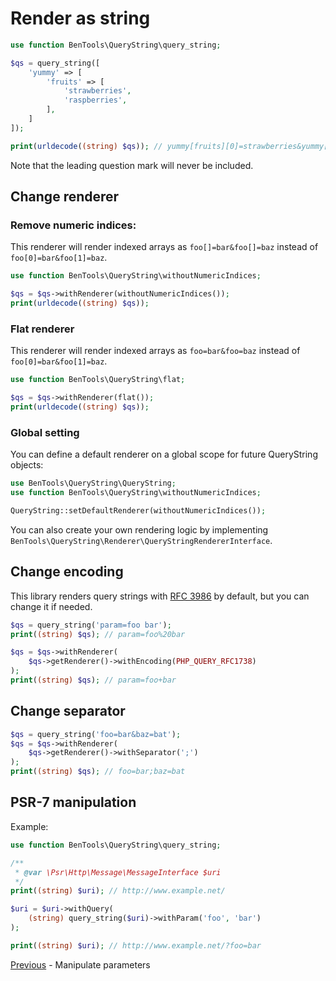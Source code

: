 # Render as string

```php
use function BenTools\QueryString\query_string;

$qs = query_string([
    'yummy' => [
        'fruits' => [
            'strawberries',
            'raspberries',
        ],
    ]
]);

print(urldecode((string) $qs)); // yummy[fruits][0]=strawberries&yummy[fruits][1]=raspberries
```

Note that the leading question mark will never be included.

## Change renderer

### Remove numeric indices:
This renderer will render indexed arrays as `foo[]=bar&foo[]=baz` instead of `foo[0]=bar&foo[1]=baz`.

```php
use function BenTools\QueryString\withoutNumericIndices;

$qs = $qs->withRenderer(withoutNumericIndices());
print(urldecode((string) $qs));
```

### Flat renderer
This renderer will render indexed arrays as `foo=bar&foo=baz` instead of `foo[0]=bar&foo[1]=baz`.

```php
use function BenTools\QueryString\flat;

$qs = $qs->withRenderer(flat());
print(urldecode((string) $qs));
```

### Global setting

You can define a default renderer on a global scope for future QueryString objects:

```php
use BenTools\QueryString\QueryString;
use function BenTools\QueryString\withoutNumericIndices;

QueryString::setDefaultRenderer(withoutNumericIndices());
```

You can also create your own rendering logic by implementing `BenTools\QueryString\Renderer\QueryStringRendererInterface`.


## Change encoding

This library renders query strings with [RFC 3986](http://www.rfc-base.org/txt/rfc-3986.txt) by default, but you can change it if needed.
```php
$qs = query_string('param=foo bar');
print((string) $qs); // param=foo%20bar

$qs = $qs->withRenderer(
    $qs->getRenderer()->withEncoding(PHP_QUERY_RFC1738)
);
print((string) $qs); // param=foo+bar
```

## Change separator

```php
$qs = query_string('foo=bar&baz=bat');
$qs = $qs->withRenderer(
    $qs->getRenderer()->withSeparator(';')
);
print((string) $qs); // foo=bar;baz=bat
```


## PSR-7 manipulation
Example:

```php
use function BenTools\QueryString\query_string;

/**
 * @var \Psr\Http\Message\MessageInterface $uri
 */
print((string) $uri); // http://www.example.net/

$uri = $uri->withQuery(
    (string) query_string($uri)->withParam('foo', 'bar')
);

print((string) $uri); // http://www.example.net/?foo=bar
```

[Previous](ManipulateParameters.md) - Manipulate parameters
